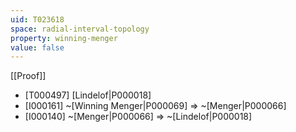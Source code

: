 ```yaml
---
uid: T023618
space: radial-interval-topology
property: winning-menger
value: false
---
```

[[Proof]]

* [T000497] [Lindelof|P000018]
* [I000161] ~[Winning Menger|P000069] => ~[Menger|P000066]
* [I000140] ~[Menger|P000066] => ~[Lindelof|P000018]


